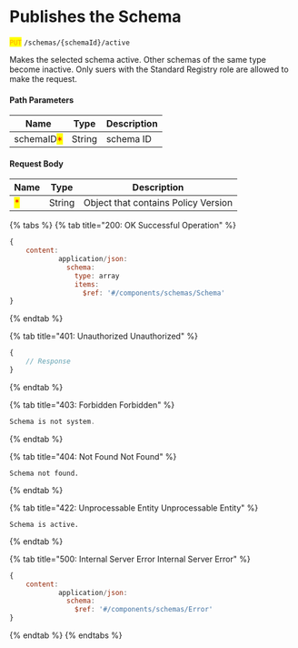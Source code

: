 # Publishes the Schema

<mark style="color:orange;">`PUT`</mark> `/schemas/{schemaId}/active`

Makes the selected schema active. Other schemas of the same type become inactive. Only suers with the Standard Registry role are allowed to make the request.

#### Path Parameters

| Name                                       | Type   | Description |
| ------------------------------------------ | ------ | ----------- |
| schemaID<mark style="color:red;">\*</mark> | String | schema ID   |

#### Request Body

| Name                               | Type   | Description                         |
| ---------------------------------- | ------ | ----------------------------------- |
| <mark style="color:red;">\*</mark> | String | Object that contains Policy Version |

{% tabs %}
{% tab title="200: OK Successful Operation" %}
```javascript
{
    content:
            application/json:
              schema:
                type: array
                items:
                  $ref: '#/components/schemas/Schema'
}
```
{% endtab %}

{% tab title="401: Unauthorized Unauthorized" %}
```javascript
{
    // Response
}
```
{% endtab %}

{% tab title="403: Forbidden Forbidden" %}
```javascript
Schema is not system.
```
{% endtab %}

{% tab title="404: Not Found Not Found" %}
```
Schema not found.
```
{% endtab %}

{% tab title="422: Unprocessable Entity Unprocessable Entity" %}
```
Schema is active.
```
{% endtab %}

{% tab title="500: Internal Server Error Internal Server Error" %}
```javascript
{
    content:
            application/json:
              schema:
                $ref: '#/components/schemas/Error'
}
```
{% endtab %}
{% endtabs %}
